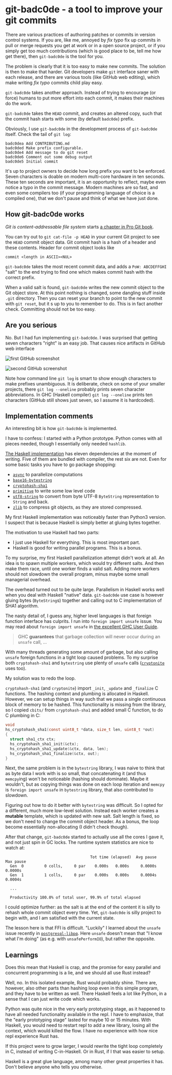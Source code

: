 # git-badc0de - a tool to improve your git commits

There are various practices of authoring patches or commits in version control systems.
If you are, like me, annoyed by *fix typo* fix up commits in pull or merge requests
you get at work or in a open source project,
or if you simply get too much contributions (which is good place to be, tell me how get there),
then `git-badc0de` is the tool for you.

The problem is clearly that it is too easy to make new commits.
The solution is then to make that harder.
Git developers make `git` interface saner with each release,
and there are various tools (like GitHub web editing),
which make writing *fix typo* commits child play easy.

`git-badc0de` takes another approach.
Instead of trying to encourage (or force) humans to put more effort
into each commit, it makes their machines do the work.

`git-badc0de` takes the `HEAD` commit, and creates an altered copy,
such that the commit hash starts with some (by default `badc0de`) prefix.

Obviously, I use `git-badc0de` in the development process of `git-badc0de` itself.
Check the tail of `git log`:

```
badc0dea Add CONTRIBUTING.md
badc0ded Make prefix configurable.
badc0de4 Add message to do git reset
badc0de6 Comment out some debug output
badc0de5 Initial commit
```

It's up to project owners to decide how long prefix you want to be enforced.
Seven characters is doable on modern multi-core hardware in ten seconds.
These ten seconds are important, it is an opportunity to reflect,
maybe even notice a typo in the commit message.
Modern machines are so fast, and even some compilers too
(if your programming language of choice is a compiled one),
that we don't pause and think of what we have just done.

How git-badc0de works
---------------------

*Git is content-addressable file system* starts
[a chapter in Pro Git book](https://git-scm.com/book/en/v2/Git-Internals-Git-Objects).

You can try out to `git cat-file -p HEAD` in your current Git project to see
the `HEAD` commit object data.
Git commit hash is a hash of a header and these contents.
Header for commit object looks like

```
commit <length in ASCII><NUL>
```

`git-badc0de` takes the most recent commit data,
and adds a `PoW: ABCDEFFGHI` "salt" to the end
trying to find one which makes commit hash with the correct prefix.

When a valid salt is found, `git-badc0de` writes the new commit object
to the Git object store.
At this point nothing is changed, some dangling stuff inside `.git` directory.
Then you can reset your branch to point to the new commit with
`git reset`, but it s up to you to remember to do.
This is in fact another check. Committing should not be too easy.

Are you serious
---------------

No. But I had fun implementing `git-badc0de`.
I was surprised that getting seven characters "right" is an easy job.
That causes nice artifacts in GitHub web interface

![first GitHub screenshot](#)

![second GitHub screenshot](#)

Note how command line `git log` is smart to show enough characters to make
prefixes unambiguous. It is deliberate, check on some of your smaller projects,
there `git log --oneline` probably prints seven character abbreviations.
In GHC (Haskell compiler) `git log --oneline` prints ten characters
(GitHub still shows just seven, so I assume it is hardcoded).

Implementation comments
-----------------------

An interesting bit is how `git-badc0de` is implemented.

I have to confess: I started with a Python prototype.
Python comes with all pieces needed, though I essentially only needed `hashlib`.

[The Haskell implementation](https://github.com/phadej/git-badc0de) has eleven dependencies at the moment of writing.
Five of them are bundled with compiler, the rest six are not.
Even for some basic tasks you have to go package shopping:

- [`async`](https://hackage.haskell.org/package/async) to parallelize computations
- [`base16-bytestring`](https://hackage.haskell.org/package/base16-bytestring)
- [`cryptohash-sha1`](https://hackage.haskell.org/package/cryptohash-sha1)
- [`primitive`](https://hackage.haskell.org/package/primitive) to write some low level code
- [`utf8-string`](https://hackage.haskell.org/package/utf8-string) to convert from byte UTF-8 `ByteString` representation to `String` and back.
- [`zlib`](https://hackage.haskell.org/package/zlib) to compress git objects, as they are stored compressed.

My first Haskell implementation was noticeably faster than Python3 version.
I suspect that is because Haskell is simply better at gluing bytes together.

The motivation to use Haskell had two parts:

- I just use Haskell for everything. This is most important part.
- Haskell is good for writing parallel programs. This is a bonus.

To my surprise, my first Haskell parallelization attempt didn't work at all.
An idea is to spawn multiple workers, which would try different salts.
And then make them race, until one worker finds a valid salt.
Adding more workers should not slowdown the overall program,
minus maybe some small managerial overhead.

The overhead turned out to be quite large.
Parallelism in Haskell works well when you deal with Haskell "native" data.
`git-badc0de` use case is however gluing bytes (`ByteString`s) together
and calling out to C implementation of SHA1 algorithm.

The nasty detail of, I guess any, higher level languages is that
foreign function interface has culprits.
I run into `foreign import unsafe` issue.
You may read about `foreign import unsafe` in [the excellent GHC User Guide](https://downloads.haskell.org/~ghc/latest/docs/html/users_guide/ffi-chap.html#guaranteed-call-safety).

<blockquote>
GHC <b>guarantees</b> that garbage collection will never occur during an <code>unsafe</code> call, ...
</blockquote>

With many threads generating some amount of garbage,
but also calling `unsafe` foreign functions in a tight loop caused problems.
To my surprise both `cryptohash-sha1` and `bytestring` use plenty
of `unsafe` calls
([`cryptonite`](https://hackage.haskell.org/package/cryptonite-0.27/docs/src/Crypto.Hash.SHA1.html#line-26) uses too).

My solution was to redo the loop.

`cryptohash-sha1` (and `cryptonite`) import `_init`, `_update` and `_finalize`
C functions. The hashing context and plumbing is allocated in Haskell.
However, we can setup things in way such that we pass a single continuous block of memory to be hashed.
This functionality is missing from the library, so I copied `cbits/` from
`cryptohash-sha1` and added small C function, to do C plumbing in C:

```c
void
hs_cryptohash_sha1(const uint8_t *data, size_t len, uint8_t *out)
{
  struct sha1_ctx ctx;
  hs_cryptohash_sha1_init(&ctx);
  hs_cryptohash_sha1_update(&ctx, data, len);
  hs_cryptohash_sha1_finalize(&ctx, out);
}
```

Next, the same problem is in the `bytestring` library,
I was naive to think that as byte data I work with is so small,
that concatenating it (and thus `memcpy`ing) won't be noticeable
(hashing should dominate).
Maybe it wouldn't, but as copying things was done on each loop
iteration and `memcpy` is `foreign import unsafe` in `bytestring`
library, that also contributed to slowdown.

Figuring out how to do it better with `bytestring` was difficult.
So I opted for a different, much more low-level solution.
Instead each worker creates a **mutable** template, which is updated with new salt.
Salt length is fixed, so we don't need to change the commit object header.
As a bonus, the loop become essentially non-allocating (I didn't check though).

After that change, `git-badc0de` started to actually use all the cores
I gave it, and not just spin in GC locks.
The runtime system statistics are nice to watch at:

```
                                     Tot time (elapsed)  Avg pause  Max pause
  Gen  0         0 colls,     0 par    0.000s   0.000s     0.0000s    0.0000s
  Gen  1         1 colls,     0 par    0.000s   0.000s     0.0004s    0.0004s

  ...

  Productivity 100.0% of total user, 99.9% of total elapsed
```

I could optimize further:
as the salt is at the end of the content it is silly
to rehash whole commit object every time.
Yet, `git-badc0de` is silly project to begin with,
and I am satisfied with the current state.

The lesson here is that FFI is difficult.
"Luckily" I learned about the `unsafe` issue recently
in [`postgresql-libpq`](https://github.com/phadej/postgresql-libpq/pull/9).
Here `unsafe` doesn't mean that "I know what I'm doing" (as e.g. with `unsafePerformIO`),
but rather the opposite.

Learnings
---------

Does this mean that Haskell is crap, and the promise for easy parallel
and concurrent programming is a lie, and we should all use Rust instead?

Well, no.
In this isolated example, Rust would probably shine.
There are, however, also other parts than hashing loop even in this simple program,
and they have to be written as well.
There Haskell feels a lot like Python,
in a sense that I can just write code which works.

Python was quite nice in the very early prototyping stage,
as it happened to have all needed functionality available in the repl.
I have to emphasize, that the "early prototyping stage" lasted for maybe 10 or 15 minutes.
With Haskell, you would need to restart repl to add a new library, losing all the context, which would killed the flow.
I have no experience with how nice repl experience Rust has.

If this project were to grow larger, I would rewrite
the tight loop completely in C, instead of writing C-in-Haskell.
Or in Rust, if I that was easier to setup.

Haskell is a great glue language, among many other great properties it has.
Don't believe anyone who tells you otherwise.

